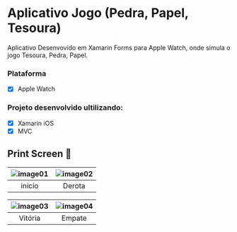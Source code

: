 # Aplicativo Jogo (Pedra, Papel, Tesoura)
 Aplicativo Desenvovido em Xamarin Forms para Apple Watch, onde simula o jogo Tesoura, Pedra, Papel.
 
  ### Plataforma
  - [x] Apple Watch
 
  ### Projeto desenvolvido ultilizando:
  - [x] Xamarin iOS
  - [x] MVC
  
 ## Print Screen :foggy:
 
| ![image01](https://user-images.githubusercontent.com/8354309/69499931-cee29480-0ed5-11ea-8084-2dab8ae97cc1.png) | ![image02](https://user-images.githubusercontent.com/8354309/69499938-da35c000-0ed5-11ea-83fc-a98312ffd6f1.png)|
|:---:|:---:|
| inicio | Derota |

| ![image03](https://user-images.githubusercontent.com/8354309/69499944-e3bf2800-0ed5-11ea-8fae-ff0e81e53a9f.png) | ![image04](https://user-images.githubusercontent.com/8354309/69499952-ec176300-0ed5-11ea-9b48-d16ce00aa29e.png)|
|:---:|:---:|
| Vitória | Empate |

